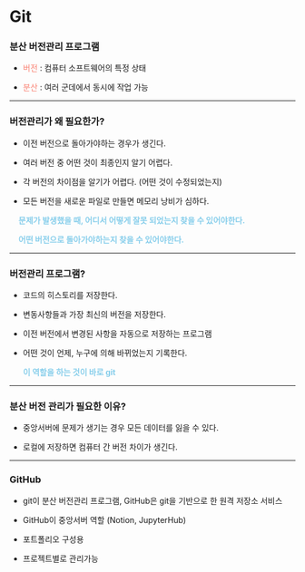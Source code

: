 # Git

### 분산 버전관리 프로그램

- <span style="color:salmon">버전</span> : 컴퓨터 소프트웨어의 특정 상태

- <span style ="color:salmon">분산</span> : 여러 군데에서 동시에 작업 가능

---

### 버전관리가 왜 필요한가?

- 이전 버전으로 돌아가야하는 경우가 생긴다.

- 여러 버전 중 어떤 것이 최종인지 알기 어렵다.

- 각 버전의 차이점을 알기가 어렵다. (어떤 것이 수정되었는지)

- 모든 버전을 새로운 파일로 만들면 메모리 낭비가 심하다.

    **<span style="color:skyblue">문제가 발생했을 때, 어디서 어떻게 잘못 되었는지 찾을 수 있어야한다.</span>**

    **<span style="color:skyblue">어떤 버전으로 돌아가야하는지 찾을 수 있어야한다.</span>**

---

### 버전관리 프로그램?

- 코드의 히스토리를 저장한다.

- 변동사항들과 가장 최신의 버전을 저장한다.

- 이전 버전에서 변경된 사항을 자동으로 저장하는 프로그램

- 어떤 것이 언제, 누구에 의해 바뀌었는지 기록한다.
  
  **<span style="color:skyblue">이 역할을 하는 것이 바로  git</span>**

---

### 분산 버전 관리가 필요한 이유?

- 중앙서버에 문제가 생기는 경우 모든 데이터를 잃을 수 있다.

- 로컬에 저장하면 컴퓨터 간 버전 차이가 생긴다.

---

### GitHub

- git이 분산 버전관리 프로그램, GitHub은 git을 기반으로 한 원격 저장소 서비스

- GitHub이 중앙서버 역할 (Notion, JupyterHub)

- 포트폴리오 구성용

- 프로젝트별로 관리가능

